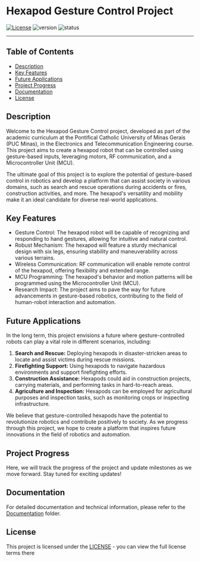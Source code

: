 # Hexapod Gesture Control Project

[![License](https://shields.io/badge/license-MIT-informational)](https://github.com/yvrcodex/AvertBee/blob/main/LICENSE) ![version](https://img.shields.io/badge/version-v0--alpha-orange) ![status](https://img.shields.io/badge/status-active-green)

---

## Table of Contents

- [Description](#description)
- [Key Features](#key-features)
- [Future Applications](#future-applications)
- [Project Progress](#project-progress)
- [Documentation](#documentation)
- [License](#license)

## Description

Welcome to the Hexapod Gesture Control project, developed as part of the academic curriculum at the Pontifical Catholic University of Minas Gerais (PUC Minas), in the Electronics and Telecommunication Engineering course. This project aims to create a hexapod robot that can be controlled using gesture-based inputs, leveraging motors, RF communication, and a Microcontroller Unit (MCU).

The ultimate goal of this project is to explore the potential of gesture-based control in robotics and develop a platform that can assist society in various domains, such as search and rescue operations during accidents or fires, construction activities, and more. The hexapod's versatility and mobility make it an ideal candidate for diverse real-world applications.

## Key Features

- Gesture Control: The hexapod robot will be capable of recognizing and responding to hand gestures, allowing for intuitive and natural control.
- Robust Mechanism: The hexapod will feature a sturdy mechanical design with six legs, ensuring stability and maneuverability across various terrains.
- Wireless Communication: RF communication will enable remote control of the hexapod, offering flexibility and extended range.
- MCU Programming: The hexapod's behavior and motion patterns will be programmed using the Microcontroller Unit (MCU).
- Research Impact: The project aims to pave the way for future advancements in gesture-based robotics, contributing to the field of human-robot interaction and automation.

## Future Applications

In the long term, this project envisions a future where gesture-controlled robots can play a vital role in different scenarios, including:

1. **Search and Rescue:** Deploying hexapods in disaster-stricken areas to locate and assist victims during rescue missions.
2. **Firefighting Support:** Using hexapods to navigate hazardous environments and support firefighting efforts.
3. **Construction Assistance:** Hexapods could aid in construction projects, carrying materials, and performing tasks in hard-to-reach areas.
4. **Agriculture and Inspection:** Hexapods can be employed for agricultural purposes and inspection tasks, such as monitoring crops or inspecting infrastructure.

We believe that gesture-controlled hexapods have the potential to revolutionize robotics and contribute positively to society. As we progress through this project, we hope to create a platform that inspires future innovations in the field of robotics and automation.

## Project Progress

Here, we will track the progress of the project and update milestones as we move forward. Stay tuned for exciting updates!

## Documentation

For detailed documentation and technical information, please refer to the [Documentation](docs/) folder.

## License

This project is licensed under the [LICENSE](LICENSE) - you can view the full license terms there
